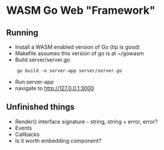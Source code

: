 # WASM Go Web "Framework"

## Running
* Install a WASM enabled version of Go (tip is good)
* Makefile assumes this version of go is at ~/gowasm
* Build server/server.go
```
    go build -o server-app server/server.go
```
* Run server-app
* navigate to http://127.0.0.1:3000

## Unfinished things

* Render() interface signature - string, string + error, error?
* Events
* Callbacks
* Is it worth embedding component?

